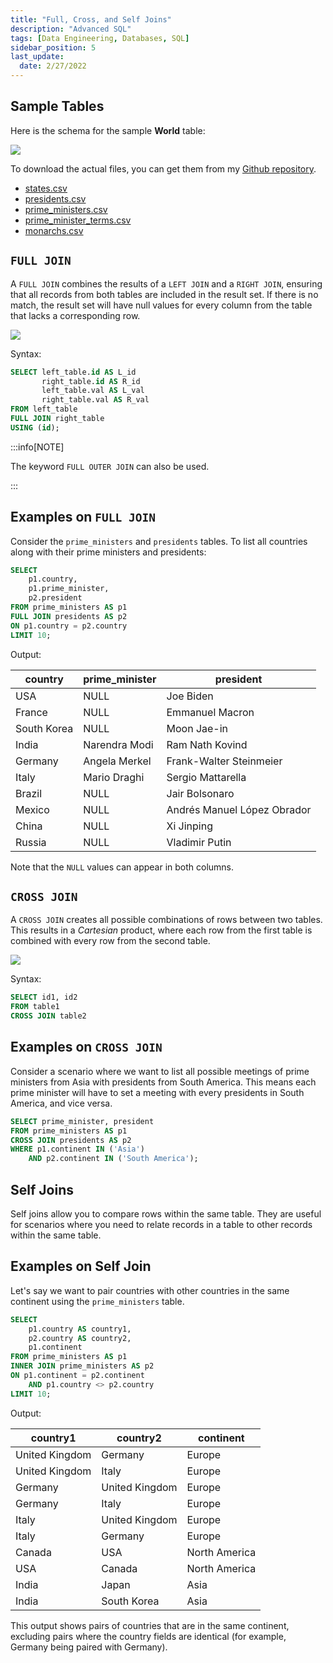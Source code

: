 ```yaml
---
title: "Full, Cross, and Self Joins"
description: "Advanced SQL"
tags: [Data Engineering, Databases, SQL]
sidebar_position: 5
last_update:
  date: 2/27/2022
---
```




## Sample Tables

Here is the schema for the sample **World** table:

<div class='img-center'>

![](/img/docs/sample-database-schemaaa.png)

</div>

To download the actual files, you can get them from my [Github repository](https://github.com/joseeden/joeden/tree/master/assets/datasets).

- [states.csv](@site/assets/datasets/datacamp-world-database/states.csv)
- [presidents.csv](@site/assets/datasets/datacamp-world-database/presidents.csv)
- [prime_ministers.csv](@site/assets/datasets/datacamp-world-database/prime_ministers.csv)
- [prime_minister_terms.csv](@site/assets/datasets/datacamp-world-database/prime_minister_terms.csv)
- [monarchs.csv](@site/assets/datasets/datacamp-world-database/monarchs.csv)



## `FULL JOIN`

A `FULL JOIN` combines the results of a `LEFT JOIN` and a `RIGHT JOIN`, ensuring that all records from both tables are included in the result set. If there is no match, the result set will have null values for every column from the table that lacks a corresponding row.

![](/img/docs/sample-diagram-fulll-joinssss.png)

Syntax:

```sql
SELECT left_table.id AS L_id 
       right_table.id AS R_id
       left_table.val AS L_val
       right_table.val AS R_val
FROM left_table
FULL JOIN right_table
USING (id);
```

:::info[NOTE]

The keyword `FULL OUTER JOIN` can also be used.

:::


## Examples on `FULL JOIN`

Consider the `prime_ministers` and `presidents` tables. To list all countries along with their prime ministers and presidents:

```sql
SELECT 
    p1.country, 
    p1.prime_minister, 
    p2.president
FROM prime_ministers AS p1
FULL JOIN presidents AS p2 
ON p1.country = p2.country
LIMIT 10;
```

Output:

| country        | prime_minister | president                  |
|----------------|----------------|----------------------------|
| USA            | NULL           | Joe Biden                  |
| France         | NULL           | Emmanuel Macron            |
| South Korea    | NULL           | Moon Jae-in                |
| India          | Narendra Modi  | Ram Nath Kovind            |
| Germany        | Angela Merkel  | Frank-Walter Steinmeier    |
| Italy          | Mario Draghi   | Sergio Mattarella          |
| Brazil         | NULL           | Jair Bolsonaro             |
| Mexico         | NULL           | Andrés Manuel López Obrador|
| China          | NULL           | Xi Jinping                 |
| Russia         | NULL           | Vladimir Putin             |

Note that the `NULL` values can appear in both columns. 


## `CROSS JOIN`

A `CROSS JOIN` creates all possible combinations of rows between two tables. This results in a *Cartesian* product, where each row from the first table is combined with every row from the second table.

<div class='img-center'>

![](/img/docs/sample-diagram-cross-joinsssssss.png)

</div>


Syntax: 

```sql
SELECT id1, id2 
FROM table1
CROSS JOIN table2
```


## Examples on `CROSS JOIN`

Consider a scenario where we want to list all possible meetings of prime ministers from Asia with presidents from South America. This means each prime minister will have to set a meeting with every presidents in South America, and vice versa.

```sql
SELECT prime_minister, president
FROM prime_ministers AS p1
CROSS JOIN presidents AS p2
WHERE p1.continent IN ('Asia')
    AND p2.continent IN ('South America');
```

## Self Joins

Self joins allow you to compare rows within the same table. They are useful for scenarios where you need to relate records in a table to other records within the same table.


## Examples on Self Join 

Let's say we want to pair countries with other countries in the same continent using the `prime_ministers` table.

```sql
SELECT 
    p1.country AS country1, 
    p2.country AS country2, 
    p1.continent
FROM prime_ministers AS p1
INNER JOIN prime_ministers AS p2
ON p1.continent = p2.continent 
    AND p1.country <> p2.country
LIMIT 10;
```

Output:

| country1     | country2     | continent    |
|--------------|--------------|--------------|
| United Kingdom | Germany     | Europe       |
| United Kingdom | Italy       | Europe       |
| Germany      | United Kingdom | Europe       |
| Germany      | Italy       | Europe       |
| Italy        | United Kingdom | Europe       |
| Italy        | Germany     | Europe       |
| Canada       | USA         | North America|
| USA          | Canada      | North America|
| India        | Japan       | Asia         |
| India        | South Korea | Asia         |

This output shows pairs of countries that are in the same continent, excluding pairs where the country fields are identical (for example, Germany being paired with Germany).